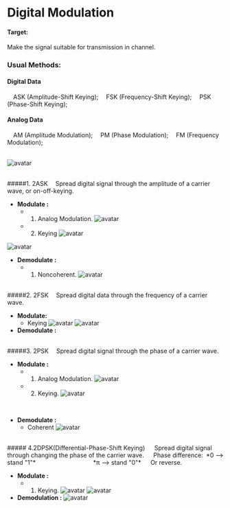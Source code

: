 <script type="text/javascript" src="http://cdn.mathjax.org/mathjax/latest/MathJax.js?config=default"></script>
# Digital Modulation

#### Target:
Make the signal suitable for transmission in channel.
<br>

### Usual Methods:
#### Digital Data
&#8195;ASK (Amplitude-Shift Keying);
&#8195;FSK (Frequency-Shift Keying);
&#8195;PSK (Phase-Shift Keying);

#### Analog Data
&#8195;AM (Amplitude Modulation);
&#8195;PM (Phase Modulation);
&#8195;FM (Frequency Modulation);
<br><br>

![avatar](source/Summary.jpg)

<br>
#####1. 2ASK
&#8195;Spread digital signal through the amplitude of a carrier wave, or on-off-keying.


+ **Modulate :**
  - 1. Analog Modulation.
![avatar](source/ASK.png)
  - 2. Keying
![avatar](source/ASK_2.png)

![avatar](source/ASK-modulation.jpg)

+ **Demodulate :**
  - 1. Noncoherent.
![avatar](source/2ASK-Demodulation.png)
<br>
#####2. 2FSK
&#8195;Spread digital data through the frequency of a carrier wave.


+ **Modulate:**
  - Keying
![avatar](source/FSK.png)
![avatar](source/2FSK-modulation.gif)
+ **Demodulate :**

<br>
#####3. 2PSK
&#8195;Spread digital signal through the phase of a carrier wave.


+ **Modulate :**
  - 1. Analog Modulation.
![avatar](source/PSK.png)
  - 2. Keying.
![avatar](source/PSK2.png)
<br>

+ **Demodulate :**
  - Coherent
  ![avatar](source/2PSK-demodulation.png)
<br>
##### 4.2DPSK(Differential-Phase-Shift Keying)
&#8195; Spread digital signal through changing the phase of the carrier wave.
&#8195; Phase difference:&#8194;*0 --> stand "1"*
&#8195;&#8195;&#8195;&#8195;&#8195;&#8195;&#8195;&#8195;&#8194;&#8194; *π --> stand "0"*
&#8195; Or reverse.

+ **Modulate :**
  - 1. Keying.
 ![avatar](source/2DPSK.png) 
 ![avatar](source/2DPSK-modulation.png)
+ **Demodulation :**
 ![avatar](source/2DPSK-demodulation.png)
